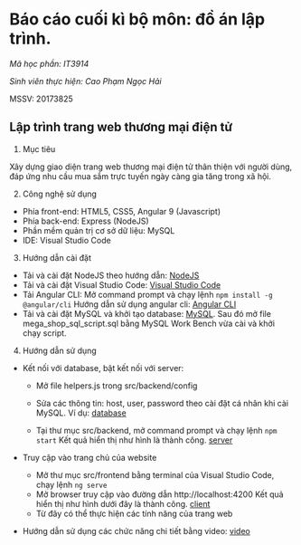 # Báo cáo cuối kì bộ môn: đồ án lập trình. 

*Mã học phần: IT3914*

*Sinh viên thực hiện: Cao Phạm Ngọc Hải*

MSSV: 20173825

## Lập trình trang web thương mại điện tử

1. Mục tiêu

Xây dựng giao diện trang web thương mại điện tử thân thiện với người dùng, đáp ứng nhu cầu mua sắm trực tuyến ngày càng gia tăng trong xã hội.

2. Công nghệ sử dụng

- Phía front-end: HTML5, CSS5, Angular 9 (Javascript)
- Phía back-end: Express (NodeJS)
- Phần mềm quản trị cơ sở dữ liệu: MySQL
- IDE: Visual Studio Code

3. Hướng dẫn cài đặt

- Tải và cài đặt NodeJS theo hướng dẫn: [NodeJS](https://o7planning.org/vi/11921/huong-dan-cai-dat-nodejs-tren-windows)
- Tải và cài đặt Visual Studio Code: [Visual Studio Code](https://techtalk.vn/blog/posts/huong-dan-tai-cai-dat-va-su-dung-visual-studio-2019)
- Tải Angular CLI: Mở command prompt và chạy lệnh
`npm install -g @angular/cli` 
Hướng dẫn sử dụng angular cli: [Angular CLI](https://cli.angular.io/)
- Tải và cài đặt MySQL và khởi tạo database: [MySQL](https://o7planning.org/vi/10221/huong-dan-cai-dat-va-cau-hinh-mysql-community). Sau đó mở file mega_shop_sql_script.sql bằng MySQL Work Bench vừa cài và khởi chạy script.

4. Hướng dẫn sử dụng

- Kết nối với database, bật kết nối với server: 
	+ Mở file helpers.js trong src/backend/config
	+ Sửa các thông tin: host, user, password theo cài đặt cá nhân khi cài MySQL. Ví dụ:
		[database](media/database.png)
 
			 
	+ Tại thư mục src/backend, mở command prompt và chạy lệnh
`npm start`
	Kết quả hiển thị như hình là thành công.
		[server](media/server-running.png)

- Truy cập vào trang chủ của website 
	+ Mở thư mục src/frontend bằng terminal của Visual Studio Code, chạy lệnh `ng serve` 
	+ Mở browser truy cập vào đường dẫn http://localhost:4200
	Kết quả hiển thị như hình dưới đây là thành công.
		[client](media/website-running.png)
	+ Từ đây có thể thực hiện các tính năng của trang web

- Hướng dẫn sử dụng các chức năng chi tiết bằng video: [video](media/video.mp4)